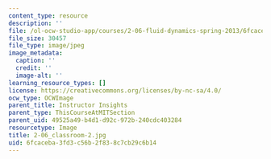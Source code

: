 ```yaml
---
content_type: resource
description: ''
file: /ol-ocw-studio-app/courses/2-06-fluid-dynamics-spring-2013/6fcaceba3fd3c56b2f838c7cb29c6b14_2-06_classroom-2.jpg
file_size: 30457
file_type: image/jpeg
image_metadata:
  caption: ''
  credit: ''
  image-alt: ''
learning_resource_types: []
license: https://creativecommons.org/licenses/by-nc-sa/4.0/
ocw_type: OCWImage
parent_title: Instructor Insights
parent_type: ThisCourseAtMITSection
parent_uid: 49525a49-b4d1-d92c-972b-240cdc403284
resourcetype: Image
title: 2-06_classroom-2.jpg
uid: 6fcaceba-3fd3-c56b-2f83-8c7cb29c6b14
---
```

